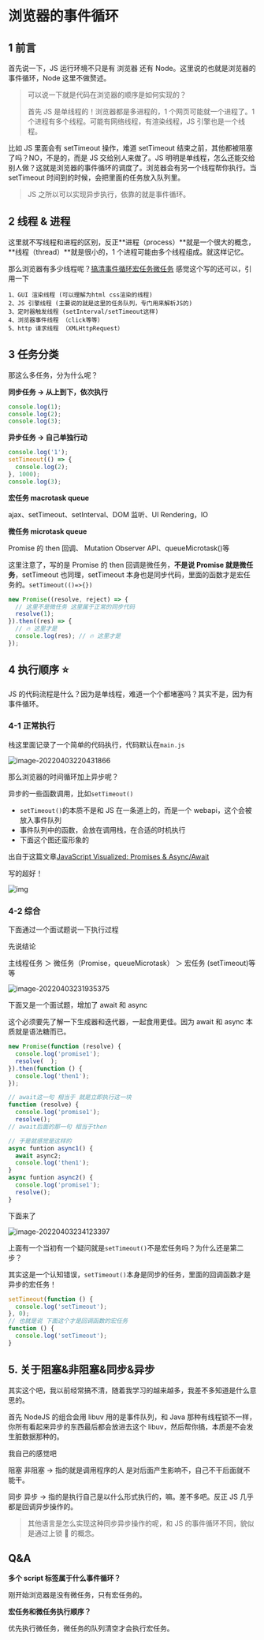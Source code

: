 # 浏览器的事件循环

## 1 前言

首先说一下，JS 运行环境不只是有 浏览器 还有 Node。这里说的也就是浏览器的事件循环，Node 这里不做赘述。

> 可以说一下就是代码在浏览器的顺序是如何实现的？
>
> 首先 JS 是单线程的！浏览器都是多进程的，1 个网页可能就一个进程了。1 个进程有多个线程。可能有网络线程，有渲染线程，JS 引擎也是一个线程。

比如 JS 里面会有 setTimeout 操作，难道 setTimeout 结束之前，其他都被阻塞了吗？NO，不是的，而是 JS 交给别人来做了。JS 明明是单线程，怎么还能交给别人做？这就是浏览器的事件循环的调度了。浏览器会有另一个线程帮你执行。当 setTimeout 时间到的时候，会把里面的任务放入队列里。

> JS 之所以可以实现异步执行，依靠的就是事件循环。

## 2 线程 & 进程

这里就不写线程和进程的区别，反正**进程（process）**就是一个很大的概念，**线程（thread）**就是很小的，1 个进程可能由多个线程组成。就这样记忆。

那么浏览器有多少线程呢？[搞清事件循环宏任务微任务](https://347830076.github.io/myBlog/javascript/搞清事件循环宏任务微任务.html#浏览器线程) 感觉这个写的还可以，引用一下

```
1、GUI 渲染线程 (可以理解为html css渲染的线程)
2、JS 引擎线程 (主要说的就是这里的任务队列，专门用来解析JS的)
3、定时器触发线程 (setInterval/setTimeout这样)
4、浏览器事件线程 （click等等）
5、http 请求线程 （XMLHttpRequest）
```

## 3 任务分类

那这么多任务，分为什么呢？

**同步任务 → 从上到下，依次执行**

```js
console.log(1);
console.log(2);
console.log(3);
```

**异步任务 → 自己单独行动**

```js
console.log('1');
setTimeout(() => {
  console.log(2);
}, 1000);
console.log(3);
```

**宏任务 macrotask queue**

ajax、setTimeout、setInterval、DOM 监听、UI Rendering，IO

**微任务 microtask queue**

Promise 的 then 回调、 Mutation Observer API、queueMicrotask()等

这里注意了，写的是 Promise 的 then 回调是微任务，**不是说 Promise 就是微任务**，setTimeout 也同理，setTimeout 本身也是同步代码，里面的函数才是宏任务的。`setTimeout(()=>{})`

```js
new Promise((resolve, reject) => {
  // 这里不是微任务 这里属于正常的同步代码
  resolve(1);
}).then((res) => {
  // 🔥 这里才是
  console.log(res); // 🔥 这里才是
});
```

## 4 执行顺序 ⭐️

JS 的代码流程是什么？因为是单线程，难道一个个都堵塞吗？其实不是，因为有事件循环。

### 4-1 正常执行

栈这里面记录了一个简单的代码执行，代码默认在`main.js`

![image-20220403220431866](https://raw.githubusercontent.com/chihokyo/image_host/develop/image-20220403220431866.png)

那么浏览器的时间循环加上异步呢？

异步的一些函数调用，比如`setTimeout()`

- `setTimeout()`的本质不是和 JS 在一条道上的，而是一个 webapi，这个会被放入事件队列
- 事件队列中的函数，会放在调用栈，在合适的时机执行
- 下面这个图还蛮形象的

出自于这篇文章[JavaScript Visualized: Promises & Async/Await](https://medium.com/@lydiahallie/javascript-visualized-promises-async-await-a3f1aad8a943)

写的超好！

![img](https://miro.medium.com/max/1400/0*iHLzfmlOAroed4Bz.gif)

### 4-2 综合

下面通过一个面试题说一下执行过程

先说结论

主线程任务 ＞ 微任务（Promise，queueMicrotask） ＞ 宏任务 (setTimeout)等等

![image-20220403231935375](https://raw.githubusercontent.com/chihokyo/image_host/develop/image-20220403231935375.png)

下面又是一个面试题，增加了 await 和 async

这个必须要先了解一下生成器和迭代器，一起食用更佳。因为 await 和 async 本质就是语法糖而已。

```javascript
new Promise(function (resolve) {
  console.log('promise1');
  resolve(	);
}).then(function () {
  console.log('then1');
});

// await这一句 相当于 就是立即执行这一块
function (resolve) {
  console.log('promise1');
  resolve();
// await后面的那一句 相当于then

// 于是就感觉是这样的
async funtion async1() {
  await async2;
  console.log('then1');
}
async funtion async2() {
  console.log('promise1');
  resolve();
}
```

下面来了

![image-20220403234123397](https://raw.githubusercontent.com/chihokyo/image_host/develop/image-20220403234123397.png)

上面有一个当初有一个疑问就是`setTimeout()`不是宏任务吗？为什么还是第二步？

其实这是一个认知错误，`setTimeout()`本身是同步的任务，里面的回调函数才是异步的宏任务！

```javascript
setTimeout(function () {
  console.log('setTimeout');
}, 0);
// 也就是说 下面这个才是回调函数的宏任务
function () {
  console.log('setTimeout');
}
```

## 5. 关于阻塞&非阻塞&同步&异步

其实这个吧，我以前经常搞不清，随着我学习的越来越多，我差不多知道是什么意思的。

首先 NodeJS 的组合会用 libuv 用的是事件队列，和 Java 那种有线程锁不一样，你所有看起来异步的东西最后都会放进去这个 libuv，然后帮你搞，本质是不会发生脏数据那种的。

我自己的感觉吧

阻塞 非阻塞 → 指的就是调用程序的人 是对后面产生影响不，自己不干后面就不能干。

同步 异步 → 指的是执行自己是以什么形式执行的，嘛。差不多吧。反正 JS 几乎都是回调异步操作的。

> 其他语言是怎么实现这种同步异步操作的呢，和 JS 的事件循环不同，貌似是通过上锁 🔐 的概念。

## Q&A

**多个 script 标签属于什么事件循环？**

刚开始浏览器是没有微任务，只有宏任务的。

**宏任务和微任务执行顺序？**

优先执行微任务，微任务的队列清空才会执行宏任务。

